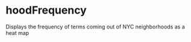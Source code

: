 hoodFrequency
=============

Displays the frequency of terms coming out of NYC neighborhoods as a heat map
